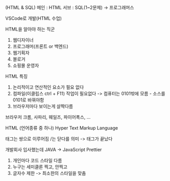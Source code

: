 (HTML & SQL)
메인 : HTML
서브 : SQL(1~2문제) -> 프로그래머스

VSCode로 개발(HTML 수업)

HTML을 알아야 하는 직군
1. 웹디자이너
2. 프로그래머(프론트 or 백엔드)
3. 웹기획자
4. 블로거
5. 쇼핑몰 운영자

HTML 특징
1. 논리적이고 연산적인 요소가 필요 없다
2. 컴파일(이클립스 ctrl + F11) 작업이 필요없다
-> 컴퓨터는 0101밖에 모름 - 소스를 0101로 바꿔야함
3. 브라우저마다 보이는게 살짝다름

브라우저
크롬, 사파리, 웨일즈, 파이어폭스, ...

HTML (언어종류 중 하나)
Hyper Text Markup Language

태그는 쌍으로 이루어짐
/는 닫다를 의미 -> 태그가 끝났다

개발회사 입사했는데 JAVA -> JavaScript
Prettier 
1. 개인마다 코드 스타일 다름
2. 누구는 세미클론 찍고, 안찍고
3. 글자수 제한
-> 최소한의 스타일을 맞춤